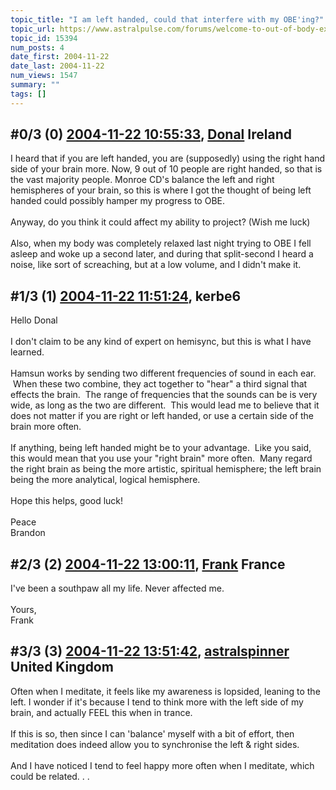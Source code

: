 ```yaml
---
topic_title: "I am left handed, could that interfere with my OBE'ing?"
topic_url: https://www.astralpulse.com/forums/welcome-to-out-of-body-experiences!/i-am-left-handed-could-that-interfere-with-my-obe-ing
topic_id: 15394
num_posts: 4
date_first: 2004-11-22
date_last: 2004-11-22
num_views: 1547
summary: ""
tags: []
---
```


## \#0/3 (0) [2004-11-22 10:55:33](https://www.astralpulse.com/forums/index.php?msg=134424), [Donal](https://www.astralpulse.com/forums/profile/?u=7249) Ireland ##
<section>
I heard that if you are left handed, you are (supposedly) using the right hand side of your brain more. Now, 9 out of 10 people are right handed, so that is the vast majority people. Monroe CD's balance the left and right hemispheres of your brain, so this is where I got the thought of being left handed could possibly hamper my progress to OBE.
<br>
<br>
Anyway, do you think it could affect my ability to project? (Wish me luck)
<br>
<br>
Also, when my body was completely relaxed last night trying to OBE I fell asleep and woke up a second later, and during that split-second I heard a noise, like sort of screaching, but at a low volume, and I didn't make it.
</section>

## \#1/3 (1) [2004-11-22 11:51:24](https://www.astralpulse.com/forums/index.php?msg=134431), kerbe6  ##
<section>
Hello Donal
<br>
<br>
I don't claim to be any kind of expert on hemisync, but this is what I have learned.
<br>
<br>
Hamsun works by sending two different frequencies of sound in each ear.  When these two combine, they act together to "hear" a third signal that effects the brain.  The range of frequencies that the sounds can be is very wide, as long as the two are different.  This would lead me to believe that it does not matter if you are right or left handed, or use a certain side of the brain more often.
<br>
<br>
If anything, being left handed might be to your advantage.  Like you said, this would mean that you use your "right brain" more often.  Many regard the right brain as being the more artistic, spiritual hemisphere; the left brain being the more analytical, logical hemisphere.
<br>
<br>
Hope this helps, good luck!
<br>
<br>
Peace
<br>
Brandon
</section>

## \#2/3 (2) [2004-11-22 13:00:11](https://www.astralpulse.com/forums/index.php?msg=134435), [Frank](https://www.astralpulse.com/forums/profile/?u=359) France ##
<section>
I've been a southpaw all my life. Never affected me.
<br>
<br>
Yours,
<br>
Frank
</section>

## \#3/3 (3) [2004-11-22 13:51:42](https://www.astralpulse.com/forums/index.php?msg=134445), [astralspinner](https://www.astralpulse.com/forums/profile/?u=888) United Kingdom ##
<section>
Often when I meditate, it feels like my awareness is lopsided, leaning to the left. I wonder if it's because I tend to think more with the left side of my brain, and actually FEEL this when in trance.
<br>
<br>
If this is so, then since I can 'balance' myself with a bit of effort, then meditation does indeed allow you to synchronise the left &amp; right sides.
<br>
<br>
And I have noticed I tend to feel happy more often when I meditate, which could be related. . .
</section>